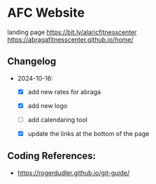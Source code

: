# AFC Website 
landing page
https://bit.ly/alaricfitnesscenter
https://abragafitnesscenter.github.io/home/ 

## Changelog
- 2024-10-16: 
    - [x] add new rates for abraga
    - [x] add new logo 
    - [ ] add calendaring tool
    - [x] update the links at the bottom of the page


## Coding References: 
- https://rogerdudler.github.io/git-guide/